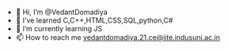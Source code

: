 - 👋 Hi, I’m @VedantDomadiya
- 👀 I've learned C,C++,HTML,CSS,SQL,python,C#
- 🌱 I’m currently learning JS
- 📫 How to reach me vedantdomadiya.21.ce@iite.indusuni.ac.in

